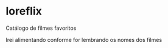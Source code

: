 # loreflix
 Catálogo de filmes favoritos
<p> Irei alimentando conforme for lembrando os nomes dos filmes
 
